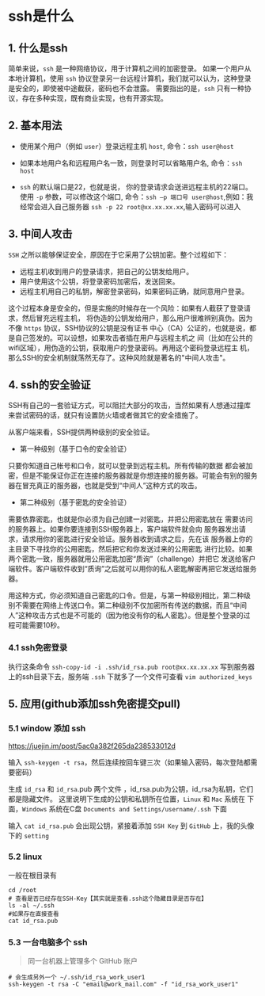 # ssh是什么
## 1. 什么是ssh

简单来说，`ssh` 是一种网络协议，用于计算机之间的加密登录。
如果一个用户从本地计算机，使用 `ssh` 协议登录另一台远程计算机，我们就可以认为，这种登录是安全的，即使被中途截获，密码也不会泄露。
需要指出的是，`ssh` 只有一种协议，存在多种实现，既有商业实现，也有开源实现。

## 2. 基本用法
- 使用某个用户（例如 `user`）登录远程主机 `host`,
命令：`ssh user@host`

- 如果本地用户名和远程用户名一致，则登录时可以省略用户名,
命令：`ssh host`
- `ssh` 的默认端口是22，也就是说，
你的登录请求会送进远程主机的22端口。使用 `-p` 参数，可以修改这个端口,
命令：`ssh –p 端口号 user@host`,例如：我经常会进入自己服务器
`ssh -p 22 root@xx.xx.xx.xx`,输入密码可以进入

## 3. 中间人攻击
`SSH` 之所以能够保证安全，原因在于它采用了公钥加密。整个过程如下：

- 远程主机收到用户的登录请求，把自己的公钥发给用户。
- 用户使用这个公钥，将登录密码加密后，发送回来。
- 远程主机用自己的私钥，解密登录密码，如果密码正确，就同意用户登录。

这个过程本身是安全的，但是实施的时候存在一个风险：如果有人截获了登录请求，然后冒充远程主机，
将伪造的公钥发给用户，那么用户很难辨别真伪。因为不像 `https` 协议，SSH协议的公钥是没有证书
中心（CA）公证的，也就是说，都是自己签发的。可以设想，如果攻击者插在用户与远程主机之
间（比如在公共的wifi区域），用伪造的公钥，获取用户的登录密码。再用这个密码登录远程主
机，那么SSH的安全机制就荡然无存了。这种风险就是著名的"中间人攻击"。

 
## 4. ssh的安全验证
SSH有自己的一套验证方式，可以阻拦大部分的攻击，当然如果有人想通过撞库来尝试密码的话，就只有设置防火墙或者做其它的安全措施了。

从客户端来看，SSH提供两种级别的安全验证。

- 第一种级别（基于口令的安全验证）

只要你知道自己帐号和口令，就可以登录到远程主机。所有传输的数据
都会被加密，但是不能保证你正在连接的服务器就是你想连接的服务器。可能会有别的服务器在冒充真正的服务器，也就是受到“中间人”这种方式的攻击。

- 第二种级别（基于密匙的安全验证）

需要依靠密匙，也就是你必须为自己创建一对密匙，并把公用密匙放在
需要访问的服务器上。如果你要连接到SSH服务器上，客户端软件就会向
服务器发出请求，请求用你的密匙进行安全验证。服务器收到请求之后，先在该
服务器上你的主目录下寻找你的公用密匙，然后把它和你发送过来的公用密匙
进行比较。如果两个密匙一致，服务器就用公用密匙加密“质询”（challenge）并把它
发送给客户端软件。客户端软件收到“质询”之后就可以用你的私人密匙解密再把它发送给服务器。

用这种方式，你必须知道自己密匙的口令。但是，与第一种级别相比，第二种级
别不需要在网络上传送口令。第二种级别不仅加密所有传送的数据，而且“中间
人”这种攻击方式也是不可能的（因为他没有你的私人密匙）。但是整个登录的过
程可能需要10秒。

### 4.1 ssh免密登录
执行这条命令
`ssh-copy-id -i .ssh/id_rsa.pub root@xx.xx.xx.xx`
写到服务器上的ssh目录下去，服务端 `.ssh` 下就多了一个文件可查看 `vim authorized_keys`

## 5. 应用(github添加ssh免密提交pull)
### 5.1 window 添加 ssh
<https://juejin.im/post/5ac0a382f265da238533012d>

输入 `ssh-keygen -t rsa`，然后连续按回车键三次（如果输入密码，每次登陆都需要密码）

生成 `id_rsa` 和 `id_rsa`.pub 两个文件
，id_rsa.pub为公钥，id_rsa为私钥，它们都是隐藏文件。
这里说明下生成的公钥和私钥所在位置，`Linux` 和 `Mac` 系统在
下面，`Windows` 系统在C盘 `Documents and Settings/username/.ssh` 下面

输入 `cat id_rsa.pub` 会出现公钥，紧接着添加 `SSH Key` 到 `GitHub` 上，我的头像下的 `setting`

### 5.2 linux
一般在根目录有
```shell script
cd /root 
# 查看是否已经存在SSH-Key【其实就是查看.ssh这个隐藏目录是否存在】
ls -al ~/.ssh
#如果存在直接查看
cat id_rsa.pub
```

### 5.3 一台电脑多个 ssh
> 同一台机器上管理多个 GitHub 账户

```shell
# 会生成另外一个 ~/.ssh/id_rsa_work_user1
ssh-keygen -t rsa -C "email@work_mail.com" -f "id_rsa_work_user1"
```